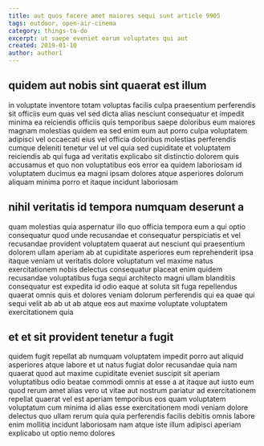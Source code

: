 ```yaml
---
title: aut quos facere amet maiores sequi sunt article 9905
tags: outdoor, open-air-cinema
category: things-to-do
excerpt: ut saepe eveniet earum voluptates qui aut
created: 2019-01-10
author: author1
---
```


## quidem aut nobis sint quaerat est illum

in voluptate inventore totam voluptas facilis culpa praesentium perferendis sit officiis eum quas vel sed dicta alias nesciunt consequatur et impedit minima ea reiciendis officiis quis temporibus saepe doloribus eum maiores magnam molestias quidem ea sed enim eum aut porro culpa voluptatem adipisci vel occaecati eius vel officia doloribus molestias perferendis cumque deleniti tenetur vel ut vel quia sed cupiditate et voluptatem reiciendis ab qui fuga ad veritatis explicabo sit distinctio dolorem quis accusamus et quo non voluptatibus eos error ea quidem laboriosam id voluptatem ducimus ea magni ipsam dolores atque asperiores dolorum aliquam minima porro et itaque incidunt laboriosam

## nihil veritatis id tempora numquam deserunt a

quam molestias quia aspernatur illo quo officia tempora eum a qui optio consequatur quod unde recusandae et consequatur perspiciatis et vel recusandae provident voluptatem quaerat aut nesciunt qui praesentium dolorem ullam aperiam ab at cupiditate asperiores eum reprehenderit ipsa itaque veniam ut veritatis dolore voluptatum vel maxime natus exercitationem nobis delectus consequatur placeat enim quidem recusandae voluptatibus fuga sequi architecto magni ullam blanditiis consequatur est expedita id odio eaque at soluta sit fuga repellendus quaerat omnis quis et dolores veniam dolorum perferendis qui ea quae qui sequi velit ab ab ut ab atque eos aut maxime voluptate voluptatem exercitationem quia

## et et sit provident tenetur a fugit

quidem fugit repellat ab numquam voluptatem impedit porro aut aliquid asperiores atque labore et ut natus fugiat dolor recusandae quia nam quaerat quod aut maxime cupiditate eveniet suscipit sit aperiam voluptatibus odio beatae commodi omnis at esse a at itaque aut iusto eum quod rerum amet alias vero ut vitae aut nostrum pariatur ad exercitationem repellat quaerat vel est aperiam temporibus eos quam voluptatem voluptatum cum minima id alias esse exercitationem modi veniam dolore delectus quo ullam rerum quia quia perferendis facilis debitis omnis labore enim mollitia incidunt laboriosam nam atque iste illum adipisci aperiam explicabo ut optio nemo dolores
